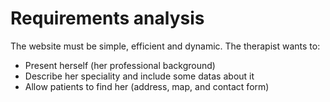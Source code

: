 # Requirements analysis

The website must be simple, efficient and dynamic. 
The therapist wants to:
- Present herself (her professional background)
- Describe her speciality and include some datas about it
- Allow patients to find her (address, map, and contact form)
